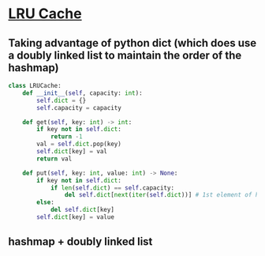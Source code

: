 # [LRU Cache](https://leetcode.com/problems/lru-cache/solutions/?orderBy=most_votes)
## Taking advantage of python dict (which does use a doubly linked list to maintain the order of the hashmap)
~~~python
class LRUCache:
    def __init__(self, capacity: int):
        self.dict = {}
        self.capacity = capacity   

    def get(self, key: int) -> int:
        if key not in self.dict:
            return -1
        val = self.dict.pop(key)
        self.dict[key] = val   
        return val        

    def put(self, key: int, value: int) -> None:
        if key not in self.dict:
            if len(self.dict) == self.capacity:
                del self.dict[next(iter(self.dict))] # 1st element of hashmap
        else:    
            del self.dict[key]
        self.dict[key] = value
~~~

## hashmap + doubly linked list
